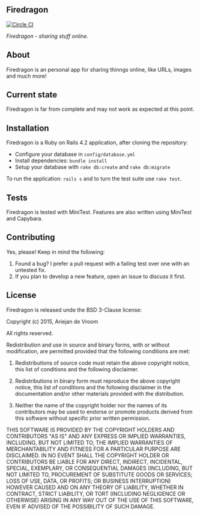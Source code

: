 ## Firedragon

[![Circle CI](https://circleci.com/gh/ariejan/firedragon/tree/master.svg?style=svg&circle-token=1d90c96547f475a82ffdcf0e16cb66753eea4484)](https://circleci.com/gh/ariejan/firedragon/tree/master)

_Firedragon - sharing stuff online._

## About

Firedragon is an personal app for sharing thinngs online, like
URLs, images and much more!

## Current state

Firedragon is far from complete and may not work as expected at this point.

## Installation

Firedragon is a Ruby on Rails 4.2 application, after cloning the repository:

 * Configure your database in `config/database.yml`
 * Install dependencies: `bundle install`
 * Setup your database with `rake db:create` and `rake db:migrate`

To run the application: `rails s` and to turn the 
test suite use `rake test`.

## Tests

Firedragon is tested with MiniTest. Features are also written using MiniTest
and Capybara.

## Contributing

Yes, please! Keep in mind the following:

 1. Found a bug? I prefer a pull request with a failing test over one with
    an untested fix.
 2. If you plan to develop a new feature, open an issue to discuss it first.

## License

Firedragon is released unde the BSD 3-Clause license:

Copyright (c) 2015, Ariejan de Vroom

All rights reserved.

Redistribution and use in source and binary forms, with or without 
modification, are permitted provided that the following conditions are met:

1. Redistributions of source code must retain the above copyright notice, 
    this list of conditions and the following disclaimer.

2. Redistributions in binary form must reproduce the above copyright notice, 
    this list of conditions and the following disclaimer in the documentation 
    and/or other materials provided with the distribution.

3. Neither the name of the copyright holder nor the names of its contributors 
    may be used to endorse or promote products derived from this software 
    without specific prior written permission.

THIS SOFTWARE IS PROVIDED BY THE COPYRIGHT HOLDERS AND CONTRIBUTORS "AS IS" 
AND ANY EXPRESS OR IMPLIED WARRANTIES, INCLUDING, BUT NOT LIMITED TO, THE 
IMPLIED WARRANTIES OF MERCHANTABILITY AND FITNESS FOR A PARTICULAR PURPOSE 
ARE DISCLAIMED. IN NO EVENT SHALL THE COPYRIGHT HOLDER OR CONTRIBUTORS BE 
LIABLE FOR ANY DIRECT, INDIRECT, INCIDENTAL, SPECIAL, EXEMPLARY, OR 
CONSEQUENTIAL DAMAGES (INCLUDING, BUT NOT LIMITED TO, PROCUREMENT OF 
SUBSTITUTE GOODS OR SERVICES; LOSS OF USE, DATA, OR PROFITS; OR BUSINESS 
INTERRUPTION) HOWEVER CAUSED AND ON ANY THEORY OF LIABILITY, WHETHER IN 
CONTRACT, STRICT LIABILITY, OR TORT (INCLUDING NEGLIGENCE OR OTHERWISE) 
ARISING IN ANY WAY OUT OF THE USE OF THIS SOFTWARE, EVEN IF ADVISED OF THE 
POSSIBILITY OF SUCH DAMAGE.
